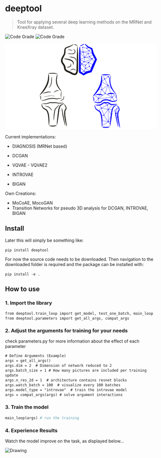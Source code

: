 # deeptool
> Tool for applying several deep learning methods on the MRNet and KneeXray dataset.

![Code Grade](https://www.code-inspector.com/project/17113/score/svg) ![Code Grade](https://www.code-inspector.com/project/17113/status/svg)


<img src="nbs\img\deeptool.png" alt="Drawing" style="width: 500px;">

Current implementations:

* DIAGNOSIS (MRNet based)

* DCGAN
* VQVAE - VQVAE2
* INTROVAE
* BIGAN

Own Creations:
* MoCoAE, MocoGAN
* Transition Networks for pseudo 3D analysis for DCGAN, INTROVAE, BIGAN 



## Install

Later this will simply be something like:

`pip install deeptool`

For now the source code needs to be downloaded.
Then navigation to the downloaded folder is required and the package can be installed with:

`pip install -e .`

## How to use

### 1. Import the library

```
from deeptool.train_loop import get_model, test_one_batch, main_loop
from deeptool.parameters import get_all_args, compat_args
```

### 2. Adjust the arguments for training for your needs
check parameters.py for more information about the effect of each parameter

```
# Define Arguments (Example)
args = get_all_args()
args.dim = 2  # Dimension of network reduced to 2
args.batch_size = 1 # How many pictures are included per training update
args.n_res_2d = 1  # architecture contains resnet blocks
args.watch_batch = 100  # visualize every 100 batches
args.model_type = "introvae"  # train the introvae model
args = compat_args(args) # solve argument interactions
```

### 3. Train the model

```python
main_loop(args) # run the training
```

### 4. Experience Results

Watch the model improve on the task, as displayed below...

<img src="nbs\img\movie.gif" alt="Drawing" style="width: 500px;">
